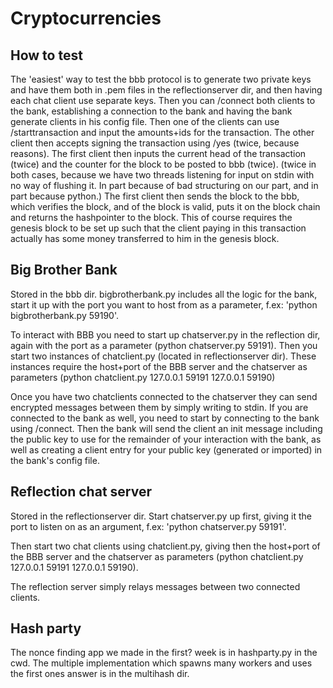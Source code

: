 # Cryptocurrencies

## How to test
The 'easiest' way to test the bbb protocol is to generate two private keys and have them both in .pem files in the reflectionserver dir, and then having each chat client use separate keys. Then you can /connect both clients to the bank, establishing a connection to the bank and having the bank generate clients in his config file. Then one of the clients can use /starttransaction and input the amounts+ids for the transaction. The other client then accepts signing the transaction using /yes (twice, because reasons). The first client then inputs the current head of the transaction (twice) and the counter for the block to be posted to bbb (twice). (twice in both cases, because we have two threads listening for input on stdin with no way of flushing it. In part because of bad structuring on our part, and in part because python.) The first client then sends the block to the bbb, which verifies the block, and of the block is valid, puts it on the block chain and returns the hashpointer to the block. This of course requires the genesis block to be set up such that the client paying in this transaction actually has some money transferred to him in the genesis block.

## Big Brother Bank
Stored in the bbb dir. bigbrotherbank.py includes all the logic for the bank, start it up with the port you want to host from as a parameter, f.ex: 'python bigbrotherbank.py 59190'.

To interact with BBB you need to start up chatserver.py in the reflection dir, again with the port as a parameter (python chatserver.py 59191). Then you start two instances of chatclient.py (located in reflectionserver dir). These instances require the host+port of the BBB server and the chatserver as parameters (python chatclient.py 127.0.0.1 59191 127.0.0.1 59190)

Once you have two chatclients connected to the chatserver they can send encrypted messages between them by simply writing to stdin. If you are connected to the bank as well, you need to start by connecting to the bank using /connect. Then the bank will send the client an init message including the public key to use for the remainder of your interaction with the bank, as well as creating a client entry for your public key (generated or imported) in the bank's config file.

## Reflection chat server
Stored in the reflectionserver dir. Start chatserver.py up first, giving it the port to listen on as an argument, f.ex: 'python chatserver.py 59191'.

Then start two chat clients using chatclient.py, giving then the host+port of the BBB server and the chatserver as parameters (python chatclient.py 127.0.0.1 59191 127.0.0.1 59190).

The reflection server simply relays messages between two connected clients.

## Hash party
The nonce finding app we made in the first? week is in hashparty.py in the cwd. The multiple implementation which spawns many workers and uses the first ones answer is in the multihash dir.
